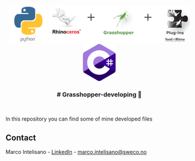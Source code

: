 <!--
# Grasshopper-developing 🦗
-->
<!-- PROJECT LOGO -->

<!-- Improved compatibility of back to top link: See: https://github.com/othneildrew/Best-README-Template/pull/73 -->
<a name="readme-top"></a>
<!--
*** Thanks for checking out the Best-README-Template. If you have a suggestion
*** that would make this better, please fork the repo and create a pull request
*** or simply open an issue with the tag "enhancement".
*** Don't forget to give the project a star!
*** Thanks again! Now go create something AMAZING! :D
-->


<!-- PROJECT SHIELDS -->
<!--
*** I'm using markdown "reference style" links for readability.
*** Reference links are enclosed in brackets [ ] instead of parentheses ( ).
*** See the bottom of this document for the declaration of the reference variables
*** for contributors-url, forks-url, etc. This is an optional, concise syntax you may use.
*** https://www.markdownguide.org/basic-syntax/#reference-style-links
-->


<!--
*** Need public project or Github Pro
[![Contributors][contributors-shield]][contributors-url]
[![Forks][forks-shield]][forks-url]
[![Stargazers][stars-shield]][stars-url]
[![Issues][issues-shield]][issues-url]
[![MIT License][license-shield]][license-url]
[![LinkedIn][linkedin-shield]][linkedin-url]
-->



<!-- PROJECT LOGO -->
<br />
<div align="center">
    <img src="imgs/Logo_Python.png" alt="Logo" height="100">
    <img src="imgs/rhino-grasshopper-plugin.png" alt="Logo" height="100">
    <img src="imgs/Logo_C_sharp.png" alt="Logo" height="100">
<h3 align="center"># Grasshopper-developing 🦗</h3>
</div>
<br/>
</div>

<p align="left">In this repository you can find some of mine developed files</p>

<!--
<p align="left">...work in progress...</p>
<br />
![Screenshot](Icons/Vindlast-Norge_logo_150x121.png)
-->







<!-- CONTACT -->
## Contact

Marco Intelisano - [LinkedIn](https://www.linkedin.com/in/engineermarcointelisano/) - marco.intelisano@sweco.no
